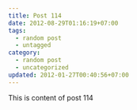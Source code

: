 ```yaml
---
title: Post 114
date: 2012-08-29T01:16:19+07:00
tags:
  - random post
  - untagged
category:
  - random post
  - uncategorized
updated: 2012-01-27T00:40:56+07:00
---
```

This is content of post 114